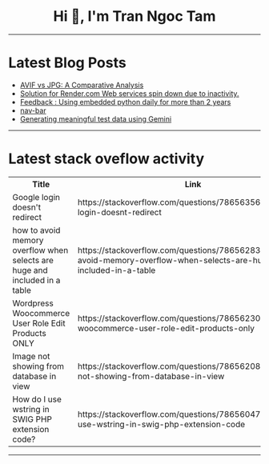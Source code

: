 <h1 align="center">Hi 👋, I'm Tran Ngoc Tam</h1>

---

# Latest Blog Posts 
<!-- BLOG-POST-LIST:START -->
- [AVIF vs JPG: A Comparative Analysis](https://dev.to/msmith99994/avif-vs-jpg-a-comparative-analysis-372j)
- [Solution for Render.com Web services spin down due to inactivity.](https://dev.to/harshgit98/solution-for-rendercom-web-services-spin-down-due-to-inactivity-2h8i)
- [Feedback : Using embedded python daily for more than 2 years](https://dev.to/intersystems/feedback-using-embedded-python-daily-for-more-than-2-years-3f4g)
- [nav-bar](https://dev.to/myvoice/nav-bar-5ae0)
- [Generating meaningful test data using Gemini](https://dev.to/intersystems/generating-meaningful-test-data-using-gemini-33em)
<!-- BLOG-POST-LIST:END -->

---

# Latest stack oveflow activity
<table>
  <tr><th>Title</th><th>Link</th></tr>
  <!-- STACKOVERFLOW:START --><tr><td>Google login doesn&#39;t redirect</td><td>https://stackoverflow.com/questions/78656356/google-login-doesnt-redirect</td></tr><tr><td>how to avoid memory overflow when selects are huge and included in a table</td><td>https://stackoverflow.com/questions/78656283/how-to-avoid-memory-overflow-when-selects-are-huge-and-included-in-a-table</td></tr><tr><td>Wordpress Woocommerce User Role Edit Products ONLY</td><td>https://stackoverflow.com/questions/78656230/wordpress-woocommerce-user-role-edit-products-only</td></tr><tr><td>Image not showing from database in view</td><td>https://stackoverflow.com/questions/78656208/image-not-showing-from-database-in-view</td></tr><tr><td>How do I use wstring in SWIG PHP extension code?</td><td>https://stackoverflow.com/questions/78656047/how-do-i-use-wstring-in-swig-php-extension-code</td></tr><!-- STACKOVERFLOW:END -->
</table>

---


